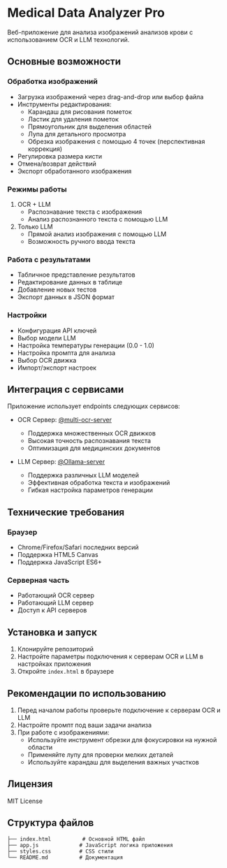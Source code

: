 # Medical Data Analyzer Pro

Веб-приложение для анализа изображений анализов крови с использованием OCR и LLM технологий.

## Основные возможности

### Обработка изображений
- Загрузка изображений через drag-and-drop или выбор файла
- Инструменты редактирования:
  - Карандаш для рисования пометок
  - Ластик для удаления пометок
  - Прямоугольник для выделения областей
  - Лупа для детального просмотра
  - Обрезка изображения с помощью 4 точек (перспективная коррекция)
- Регулировка размера кисти
- Отмена/возврат действий
- Экспорт обработанного изображения

### Режимы работы
1. OCR + LLM
   - Распознавание текста с изображения
   - Анализ распознанного текста с помощью LLM
2. Только LLM
   - Прямой анализ изображения с помощью LLM
   - Возможность ручного ввода текста

### Работа с результатами
- Табличное представление результатов
- Редактирование данных в таблице
- Добавление новых тестов
- Экспорт данных в JSON формат

### Настройки
- Конфигурация API ключей
- Выбор модели LLM
- Настройка температуры генерации (0.0 - 1.0)
- Настройка промпта для анализа
- Выбор OCR движка
- Импорт/экспорт настроек

## Интеграция с сервисами

Приложение использует endpoints следующих сервисов:

- OCR Сервер: [@multi-ocr-server](https://github.com/UlianaDzhumok/multi-ocr-server)
  - Поддержка множественных OCR движков
  - Высокая точность распознавания текста
  - Оптимизация для медицинских документов

- LLM Сервер: [@Ollama-server](https://github.com/dronzhin/Ollama-server)
  - Поддержка различных LLM моделей
  - Эффективная обработка текста и изображений
  - Гибкая настройка параметров генерации

## Технические требования

### Браузер
- Chrome/Firefox/Safari последних версий
- Поддержка HTML5 Canvas
- Поддержка JavaScript ES6+

### Серверная часть
- Работающий OCR сервер
- Работающий LLM сервер
- Доступ к API серверов

## Установка и запуск

1. Клонируйте репозиторий
2. Настройте параметры подключения к серверам OCR и LLM в настройках приложения
3. Откройте `index.html` в браузере

## Рекомендации по использованию

1. Перед началом работы проверьте подключение к серверам OCR и LLM
2. Настройте промпт под ваши задачи анализа
3. При работе с изображениями:
   - Используйте инструмент обрезки для фокусировки на нужной области
   - Применяйте лупу для проверки мелких деталей
   - Используйте карандаш для выделения важных участков

## Лицензия

MIT License


## Структура файлов

```
├── index.html          # Основной HTML файл
├── app.js             # JavaScript логика приложения
├── styles.css         # CSS стили
└── README.md          # Документация
```




